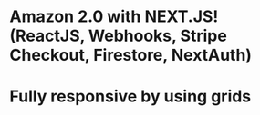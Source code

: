 # Amazon 2.0 with NEXT.JS! (ReactJS, Webhooks, Stripe Checkout, Firestore, NextAuth)

# Fully responsive by using grids
